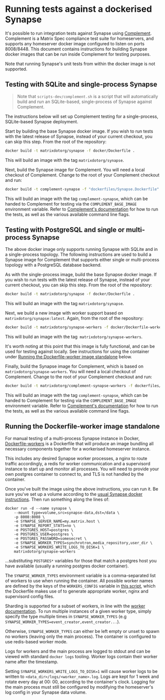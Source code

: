 # Running tests against a dockerised Synapse

It's possible to run integration tests against Synapse
using [Complement](https://github.com/matrix-org/complement). Complement is a Matrix Spec
compliance test suite for homeservers, and supports any homeserver docker image configured
to listen on ports 8008/8448. This document contains instructions for building Synapse
docker images that can be run inside Complement for testing purposes.

Note that running Synapse's unit tests from within the docker image is not supported.

## Testing with SQLite and single-process Synapse

> Note that `scripts-dev/complement.sh` is a script that will automatically build 
> and run an SQLite-based, single-process of Synapse against Complement.

The instructions below will set up Complement testing for a single-process, 
SQLite-based Synapse deployment.

Start by building the base Synapse docker image. If you wish to run tests with the latest
release of Synapse, instead of your current checkout, you can skip this step. From the
root of the repository:

```sh
docker build -t matrixdotorg/synapse -f docker/Dockerfile .
```

This will build an image with the tag `matrixdotorg/synapse`.

Next, build the Synapse image for Complement. You will need a local checkout 
of Complement. Change to the root of your Complement checkout and run:

```sh
docker build -t complement-synapse -f "dockerfiles/Synapse.Dockerfile" dockerfiles
```

This will build an image with the tag `complement-synapse`, which can be handed to 
Complement for testing via the `COMPLEMENT_BASE_IMAGE` environment variable. Refer to 
[Complement's documentation](https://github.com/matrix-org/complement/#running) for 
how to run the tests, as well as the various available command line flags.

## Testing with PostgreSQL and single or multi-process Synapse

The above docker image only supports running Synapse with SQLite and in a 
single-process topology. The following instructions are used to build a Synapse image for 
Complement that supports either single or multi-process topology with a PostgreSQL 
database backend.

As with the single-process image, build the base Synapse docker image. If you wish to run
tests with the latest release of Synapse, instead of your current checkout, you can skip
this step. From the root of the repository:

```sh
docker build -t matrixdotorg/synapse -f docker/Dockerfile .
```

This will build an image with the tag `matrixdotorg/synapse`.

Next, we build a new image with worker support based on `matrixdotorg/synapse:latest`. 
Again, from the root of the repository:

```sh
docker build -t matrixdotorg/synapse-workers -f docker/Dockerfile-workers .
```

This will build an image with the tag` matrixdotorg/synapse-workers`.

It's worth noting at this point that this image is fully functional, and 
can be used for testing against locally. See instructions for using the container 
under
[Running the Dockerfile-worker image standalone](#running-the-dockerfile-worker-image-standalone)
below.

Finally, build the Synapse image for Complement, which is based on
`matrixdotorg/synapse-workers`. You will need a local checkout of Complement. Change to
the root of your Complement checkout and run:

```sh
docker build -t matrixdotorg/complement-synapse-workers -f dockerfiles/SynapseWorkers.Dockerfile dockerfiles
```

This will build an image with the tag `complement-synapse`, which can be handed to
Complement for testing via the `COMPLEMENT_BASE_IMAGE` environment variable. Refer to
[Complement's documentation](https://github.com/matrix-org/complement/#running) for
how to run the tests, as well as the various available command line flags.

## Running the Dockerfile-worker image standalone

For manual testing of a multi-process Synapse instance in Docker,
[Dockerfile-workers](Dockerfile-workers) is a Dockerfile that will produce an image
bundling all necessary components together for a workerised homeserver instance.

This includes any desired Synapse worker processes, a nginx to route traffic accordingly,
a redis for worker communication and a supervisord instance to start up and monitor all
processes. You will need to provide your own postgres container to connect to, and TLS 
is not handled by the container.

Once you've built the image using the above instructions, you can run it. Be sure 
you've set up a volume according to the [usual Synapse docker instructions](README.md).
Then run something along the lines of:

```
docker run -d --name synapse \
    --mount type=volume,src=synapse-data,dst=/data \
    -p 8008:8008 \
    -e SYNAPSE_SERVER_NAME=my.matrix.host \
    -e SYNAPSE_REPORT_STATS=no \
    -e POSTGRES_HOST=postgres \
    -e POSTGRES_USER=postgres \
    -e POSTGRES_PASSWORD=somesecret \
    -e SYNAPSE_WORKER_TYPES=synchrotron,media_repository,user_dir \
    -e SYNAPSE_WORKERS_WRITE_LOGS_TO_DISK=1 \
    matrixdotorg/synapse-workers
```

...substituting `POSTGRES*` variables for those that match a postgres host you have 
available (usually a running postgres docker container).

The `SYNAPSE_WORKER_TYPES` environment variable is a comma-separated list of workers to
use when running the container. All possible worker names are defined by the keys of the
`WORKERS_CONFIG` variable in [this script](configure_workers_and_start.py), which the
Dockerfile makes use of to generate appropriate worker, nginx and supervisord config
files.

Sharding is supported for a subset of workers, in line with the
[worker documentation](../docs/workers.md). To run multiple instances of a given worker
type, simply specify the type multiple times in `SYNAPSE_WORKER_TYPES`
(e.g `SYNAPSE_WORKER_TYPES=event_creator,event_creator...`).

Otherwise, `SYNAPSE_WORKER_TYPES` can either be left empty or unset to spawn no workers
(leaving only the main process). The container is configured to use redis-based worker
mode.

Logs for workers and the main process are logged to stdout and can be viewed with 
standard `docker logs` tooling. Worker logs contain their worker name 
after the timestamp.

Setting `SYNAPSE_WORKERS_WRITE_LOGS_TO_DISK=1` will cause worker logs to be written to
`<data_dir>/logs/<worker_name>.log`. Logs are kept for 1 week and rotate every day at 00:
00, according to the container's clock. Logging for the main process must still be 
configured by modifying the homeserver's log config in your Synapse data volume.
